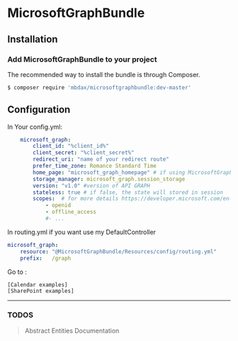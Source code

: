 # MicrosoftGraphBundle

## Installation


### Add MicrosoftGraphBundle to your project

The recommended way to install the bundle is through Composer.

```bash
$ composer require 'mbdax/microsoftgraphbundle:dev-master'
```



## Configuration 

In Your config.yml:
``` yml
    microsoft_graph:
        client_id: "%client_id%"
        client_secret: "%client_secret%"
        redirect_uri: "name of your redirect route"
        prefer_time_zone: Romance Standard Time
        home_page: "microsoft_graph_homepage" # if using MicrosoftGraph routing
        storage_manager: microsoft_graph.session_storage
        version: "v1.0" #version of API GRAPH
        stateless: true # if false, the state will stored in session
        scopes:  # for more details https://developer.microsoft.com/en-us/graph/docs/authorization/permission_scopes
            - openid
            - offline_access
            #- ...


```
In routing.yml if you want use my DefaultController 

``` yml
microsoft_graph:
    resource: "@MicrosoftGraphBundle/Resources/config/routing.yml"
    prefix:   /graph
```


Go to :

    [Calendar examples]
    [SharePoint examples]
****
 [Calendar example]: </docs/Calendar.md>
 [SharePoint examples]: </docs/SharePoint.md>

### TODOS
> Abstract Entities
> Documentation